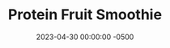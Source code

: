 ---
layout: post
title:  "Protein Fruit Smoothie"
date:   2023-04-30 00:00:00 -0500
categories:
- Recipes
- Drinks
permalink: /recipes/smoothie
image: /assets/Food/Drinks/Smoothie/smoothie-cover.jpg
ing: smoothie-ing
facts: smoothie-facts
Prep: 5
Rest: 
Cook: 
Source1: 
Source2: 
whisk: https://s.samsungfood.com/amNkx
tags: 
- fruit
- bowl
- nuts
- seeds
- banana
- berry
- chia
- blend
Description: Here's my simple formula for the perfect protein packed fruit smoothie. I always use a banana, and whatever frozen fruit I have in my kitchen at the time. The yogurt and protein powder help to make it a bit more filling as a meal that could hold you over until lunch. This also works well as a smoothie bowl, just use a frozen banana.
Instructions: 
- Blend all ingredients together in a blender, and pour into a glass<br><br>

- Turn into a smoothie bowl by using a frozen banana and leaving out the milk, and blending in a food processor instead.  Transfer to a bowl. Add any toppings if desired, such as nuts or seeds<br><br>
- <center><img src="/assets/Food/Drinks/Smoothie/smoothie-3.jpg" alt="" class="instruction-image"></center>
---